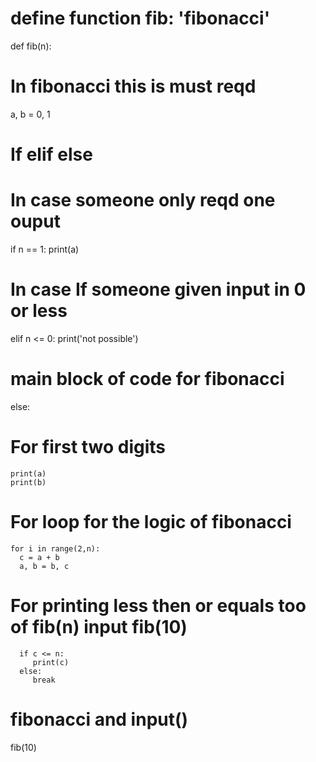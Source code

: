 
# define function fib: 'fibonacci'
def fib(n):
  # In fibonacci this is must reqd
  a, b = 0, 1
  # If elif else
  # In case someone only reqd one ouput
  if n == 1:
    print(a)
  # In case If someone given input in 0 or less
  elif n <= 0:
    print('not possible')
  # main block of code for fibonacci
  else:
   # For first two digits
    print(a)
    print(b)
   # For loop for the logic of fibonacci
    for i in range(2,n):
      c = a + b
      a, b = b, c
   # For printing less then or equals too of fib(n) input fib(10)
      if c <= n:
         print(c)
      else:
         break
# fibonacci and input()
fib(10)
